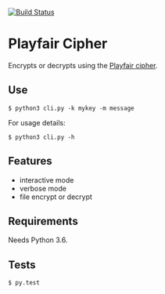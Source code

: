 [![Build Status](https://travis-ci.org/timothy-wilson/playfair.svg?branch=master)](https://travis-ci.org/timothy-wilson/playfair)

# Playfair Cipher

Encrypts or decrypts using the [Playfair cipher](https://en.wikipedia.org/wiki/Playfair_cipher).

## Use

    $ python3 cli.py -k mykey -m message

For usage details:

    $ python3 cli.py -h

## Features

- interactive mode
- verbose mode
- file encrypt or decrypt

## Requirements

Needs Python 3.6.

## Tests

    $ py.test
